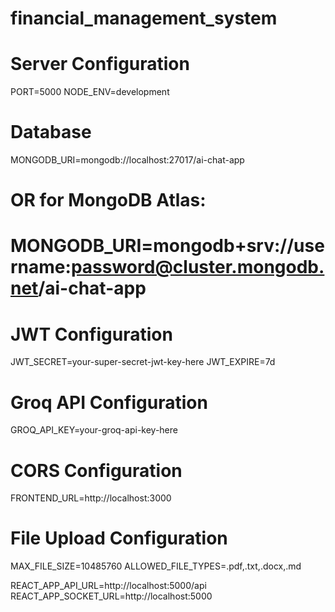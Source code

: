 # financial_management_system

# Server Configuration
PORT=5000
NODE_ENV=development

# Database
MONGODB_URI=mongodb://localhost:27017/ai-chat-app
# OR for MongoDB Atlas:
# MONGODB_URI=mongodb+srv://username:password@cluster.mongodb.net/ai-chat-app

# JWT Configuration
JWT_SECRET=your-super-secret-jwt-key-here
JWT_EXPIRE=7d

# Groq API Configuration
GROQ_API_KEY=your-groq-api-key-here

# CORS Configuration
FRONTEND_URL=http://localhost:3000

# File Upload Configuration
MAX_FILE_SIZE=10485760
ALLOWED_FILE_TYPES=.pdf,.txt,.docx,.md

REACT_APP_API_URL=http://localhost:5000/api
REACT_APP_SOCKET_URL=http://localhost:5000
